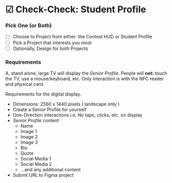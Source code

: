 # ☑ Check-Check: Student Profile

### Pick One (or Both)

* [ ] Choose to Project from either: the Contest HUD or Student Profile
* [ ] Pick a Project that interests you most
* [ ] Optionally, Design for both Projects

### Requirements

A, stand alone, large TV will display the _Senior Profile_. People will **not:** touch the TV, use a mouse/keyboard, etc. Only interaction is with the NFC reader and physical card.

Requirements for the digital display.

* Dimensions: 2560 x 1440 pixels ( landscape only )
* Create a Senior Profile for yourself
* One-Direction interactions i.e. No taps, clicks, etc. on display
* _Senior Profile_ content
  * Name
  * Image 1
  * Image 2
  * Image 3
  * Bio
  * Quote
  * Social Media 1
  * Social Media 2
  * ...and any additional content
* Submit URL to Figma project
